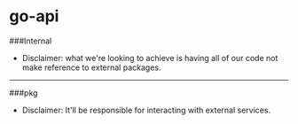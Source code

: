 # go-api

###Internal

- Disclaimer:
  what we're looking to achieve is having all of our code not make reference to external packages.

---

###pkg

- Disclaimer:
  It'll be responsible for interacting with external services.
